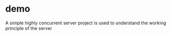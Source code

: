 # demo
A simple highly concurrent server project is used to understand the working principle of the server
